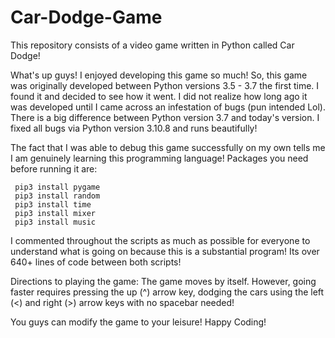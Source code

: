 # Car-Dodge-Game
This repository consists of a video game written in Python called Car Dodge! 

What's up guys! I enjoyed developing this game so much! So, this game was originally developed 
between Python versions 3.5 - 3.7 the first time. I found it and decided to see how it went.
I did not realize how long ago it was developed until I came across an infestation of bugs (pun intended Lol).
There is a big difference between Python version 3.7 and today's version. I fixed all bugs via 
Python version 3.10.8 and runs beautifully! 

The fact that I was able to debug this game successfully on my own tells me I am genuinely learning
this programming language! Packages you need before running it are:

     pip3 install pygame
     pip3 install random
     pip3 install time
     pip3 install mixer
     pip3 install music
     
I commented throughout the scripts as much as possible for everyone to understand what is going on because 
this is a substantial program! Its over 640+ lines of code between both scripts! 

Directions to playing the game: The game moves by itself. However, going faster requires pressing
the up (^) arrow key, dodging the cars using the left (<) and right (>) arrow keys with 
no spacebar needed! 

You guys can modify the game to your leisure! Happy Coding! 
     
